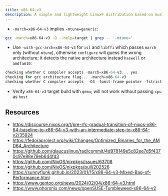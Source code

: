 ```yaml
---
title: x86-64-v3
description: A simple and lightweight Linux® distribution based on musl libc and toybox
---
```


- `-march=x86-64-v3` implies `-mtune=generic`:
```sh
gcc -march=x86-64-v3 -Q --help=target | grep -- '-mtune='
```
- Use `-with-gcc-arch=x86-64-v3` for `isl` and `libffi` which passes `march` only (without `mtune`), otherwise `configure` will guess the wrong architecture; it detects the native architecture instead `haswell` or `amdfam10`:
```c
checking whether C compiler accepts -march=x86-64-v3... yes
checking for gcc architecture flag... -march=x86-64-v3
checking whether C compiler accepts  -O3 -fomit-frame-pointer -fstrict-aliasing -ffast-math -march=x86-64-v3... yes
```
- Verify `x86-64-v3` target build with `qemu`; will not work without passing `cpu` as `host`

## Resources
- https://discourse.nixos.org/t/pre-rfc-gradual-transition-of-nixos-x86-64-baseline-to-x86-64-v3-with-an-intermediate-step-to-x86-64-v2/35924
- https://fedoraproject.org/wiki/Changes/Optimized_Binaries_for_the_AMD64_Architecture
- https://github.com/glaucuslinux/rad/commit/4d978149e5c82ee7d5f4370c97e88e79eb644fd3
- https://github.com/NixOS/nixpkgs/issues/63708
- https://github.com/NixOS/nixpkgs/pull/202526
- https://sunnyflunk.github.io/2023/01/15/x86-64-v3-Mixed-Bag-of-Performance.html
- https://www.gentoo.org/news/2024/02/04/x86-64-v3.html
- https://www.phoronix.com/news/openSUSE-Tumbleweed-x86-64-v2
